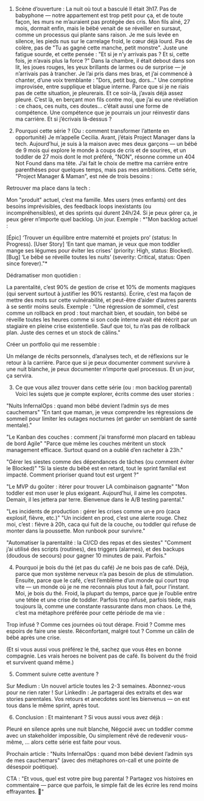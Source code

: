 1. Scène d’ouverture : La nuit où tout a basculé
Il était 3h17. Pas de babyphone — notre appartement est trop petit pour ça, et de toute façon, les murs ne m’auraient pas protégée des cris. Mon fils aîné, 27 mois, dormait enfin, mais le bébé venait de se réveiller en sursaut, comme un processus qui plante sans raison. Je me suis levée en silence, les pieds nus sur le carrelage froid, le cœur déjà lourd. Pas de colère, pas de "Tu as gagné cette manche, petit monstre". Juste une fatigue sourde, et cette pensée : "Et si je n’y arrivais pas ? Et si, cette fois, je n’avais plus la force ?"
Dans la chambre, il était debout dans son lit, les joues rouges, les yeux brillants de larmes ou de surprise — je n’arrivais pas à trancher. Je l’ai pris dans mes bras, et j’ai commencé à chanter, d’une voix tremblante :
"Dors, petit bug, dors…"
Une comptine improvisée, entre supplique et blague interne. Parce que si je ne riais pas de cette situation, je pleurerais. Et ce soir-là, j’avais déjà assez pleuré.
C’est là, en berçant mon fils contre moi, que j’ai eu une révélation : ce chaos, ces nuits, ces doutes… c’était aussi une forme de compétence. Une compétence que je pourrais un jour réinvestir dans ma carrière. Et si j’écrivais là-dessus ?

2. Pourquoi cette série ? (Ou : comment transformer l’attente en opportunité)
Je m’appelle Cecilia. Avant, j’étais Project Manager dans la tech. Aujourd’hui, je suis à la maison avec mes deux garçons — un bébé de 9 mois qui explore le monde à coups de cris et de sourires, et un toddler de 27 mois dont le mot préféré, "NON", résonne comme un 404 Not Found dans ma tête. J’ai fait le choix de mettre ma carrière entre parenthèses pour quelques temps, mais pas mes ambitions. Cette série, "Project Manager & Maman", est née de trois besoins :


Retrouver ma place dans la tech :

Mon "produit" actuel, c’est ma famille. Mes users (mes enfants) ont des besoins imprévisibles, des feedback loops inexistants (ou incompréhensibles), et des sprints qui durent 24h/24. Si je peux gérer ça, je peux gérer n’importe quel backlog. Un jour.
Exemple : *"Mon backlog actuel :

[Épic] ‘Trouver un équilibre entre maternité et projets pro’ (status: In Progress).
[User Story] ‘En tant que maman, je veux que mon toddler mange ses légumes pour éviter les crises’ (priority: High, status: Blocked).
[Bug] ‘Le bébé se réveille toutes les nuits’ (severity: Critical, status: Open since forever)."*





Dédramatiser mon quotidien :

La parentalité, c’est 90% de gestion de crise et 10% de moments magiques (qui servent surtout à justifier les 90% restants). Écrire, c’est ma façon de mettre des mots sur cette vulnérabilité, et peut-être d’aider d’autres parents à se sentir moins seuls.
Exemple : "Une régression de sommeil, c’est comme un rollback en prod : tout marchait bien, et soudain, ton bébé se réveille toutes les heures comme si son code interne avait été réécrit par un stagiaire en pleine crise existentielle. Sauf que toi, tu n’as pas de rollback plan. Juste des cernes et un stock de câlins."



Créer un portfolio qui me ressemble :

Un mélange de récits personnels, d’analyses tech, et de réflexions sur le retour à la carrière. Parce que si je peux documenter comment survivre à une nuit blanche, je peux documenter n’importe quel processus. Et un jour, ça servira.




3. Ce que vous allez trouver dans cette série (ou : mon backlog parental)
Voici les sujets que je compte explorer, écrits comme des user stories :


"Nuits InfernalOps : quand mon bébé devient l’admin sys de mes cauchemars"
"En tant que maman, je veux comprendre les régressions de sommeil pour limiter les outages nocturnes (et garder un semblant de santé mentale)."


"Le Kanban des couches : comment j’ai transformé mon placard en tableau de bord Agile"
"Parce que même les couches méritent un stock management efficace. Surtout quand on a oublié d’en racheter à 23h."


"Gérer les siestes comme des dépendances de tâches (ou comment éviter le Blocked)"
"Si la sieste du bébé est en retard, tout le sprint familial est impacté. Comment prioriser quand tout est urgent ?"


"Le MVP du goûter : itérer pour trouver LA combinaison gagnante"
"Mon toddler est mon user le plus exigeant. Aujourd’hui, il aime les compotes. Demain, il les jettera par terre. Bienvenue dans le A/B testing parental."


"Les incidents de production : gérer les crises comme un·e pro (caca explosif, fièvre, etc.)"
"Un incident en prod, c’est une alerte rouge. Chez moi, c’est : fièvre à 20h, caca qui fuit de la couche, ou toddler qui refuse de monter dans la poussette. Mon runbook pour survivre."


"Automatiser la parentalité : la CI/CD des repas et des siestes"
"Comment j’ai utilisé des scripts (routines), des triggers (alarmes), et des backups (doudous de secours) pour gagner 10 minutes de paix. Parfois."



4. Pourquoi je bois du thé (et pas du café)
Je ne bois pas de café. Déjà, parce que mon système nerveux n’a pas besoin de plus de stimulation. Ensuite, parce que le café, c’est l’emblème d’un monde qui court trop vite — un monde où je ne me reconnais plus tout à fait, pour l’instant.
Moi, je bois du thé. Froid, la plupart du temps, parce que je l’oublie entre une tétée et une crise de toddler. Parfois trop infusé, parfois tiède, mais toujours là, comme une constante rassurante dans mon chaos. Le thé, c’est ma métaphore préférée pour cette période de ma vie :

Trop infusé ? Comme ces journées où tout dérape.
Froid ? Comme mes espoirs de faire une sieste.
Réconfortant, malgré tout ? Comme un câlin de bébé après une crise.

(Et si vous aussi vous préférez le thé, sachez que vous êtes en bonne compagnie. Les vrais heroes ne boivent pas de café. Ils boivent du thé froid et survivent quand même.)

5. Comment suivre cette aventure ?

Sur Medium : Un nouvel article toutes les 2-3 semaines. Abonnez-vous pour ne rien rater !
Sur LinkedIn : Je partagerai des extraits et des war stories parentales. Vos retours et anecdotes sont les bienvenus — on est tous dans le même sprint, après tout.


6. Conclusion : Et maintenant ?
Si vous aussi vous avez déjà :

Pleuré en silence après une nuit blanche,
Négocié avec un toddler comme avec un stakeholder impossible,
Ou simplement rêvé de redevenir vous-même,
… alors cette série est faite pour vous.

Prochain article : "Nuits InfernalOps : quand mon bébé devient l’admin sys de mes cauchemars" (avec des métaphores on-call et une pointe de désespoir poétique).

CTA :
"Et vous, quel est votre pire bug parental ? Partagez vos histoires en commentaire — parce que parfois, le simple fait de les écrire les rend moins effrayantes. 🍵"